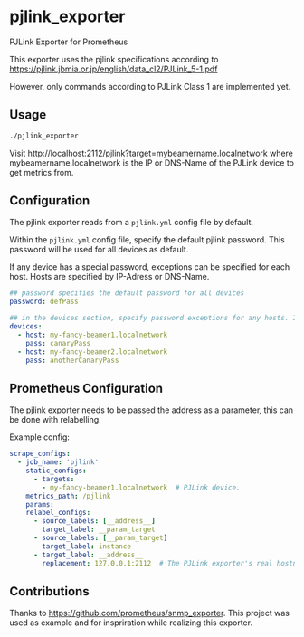 # pjlink_exporter
PJLink Exporter for Prometheus

This exporter uses the pjlink specifications according to https://pjlink.jbmia.or.jp/english/data_cl2/PJLink_5-1.pdf

However, only commands according to PJLink Class 1 are implemented yet.

## Usage

```sh
./pjlink_exporter
```

Visit http://localhost:2112/pjlink?target=mybeamername.localnetwork where mybeamername.localnetwork is the IP or DNS-Name of the
PJLink device to get metrics from.

## Configuration

The pjlink exporter reads from a `pjlink.yml` config file by default.

Within the `pjlink.yml` config file, specify the default pjlink password. This password will be used for all devices as default.

If any device has a special password, exceptions can be specified for each host. Hosts are specified by IP-Adress or DNS-Name.

```YAML
## password specifies the default password for all devices
password: defPass

## in the devices section, specify password exceptions for any hosts. If host is not specified, the default password rules
devices:
  - host: my-fancy-beamer1.localnetwork
    pass: canaryPass
  - host: my-fancy-beamer2.localnetwork
    pass: anotherCanaryPass
```

## Prometheus Configuration

The pjlink exporter needs to be passed the address as a parameter, this can be
done with relabelling.

Example config:
```YAML
scrape_configs:
  - job_name: 'pjlink'
    static_configs:
      - targets:
        - my-fancy-beamer1.localnetwork  # PJLink device.
    metrics_path: /pjlink
    params:
    relabel_configs:
      - source_labels: [__address__]
        target_label: __param_target
      - source_labels: [__param_target]
        target_label: instance
      - target_label: __address__
        replacement: 127.0.0.1:2112  # The PJLink exporter's real hostname:port.
```

## Contributions
Thanks to https://github.com/prometheus/snmp_exporter. This project was used as example and for inspriration while realizing this exporter.